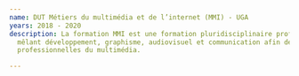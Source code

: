 ```yaml
---
name: DUT Métiers du multimédia et de l’internet (MMI) - UGA
years: 2018 - 2020
description: La formation MMI est une formation pluridisciplinaire professionnalisante
  mêlant développement, graphisme, audiovisuel et communication afin de former des
  professionnelles du multimédia.

---
```


